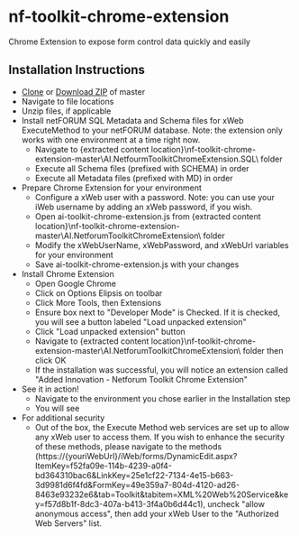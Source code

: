 # nf-toolkit-chrome-extension
Chrome Extension to expose form control data quickly and easily

## Installation Instructions
+ [Clone](https://github.com/AddedInnovation/nf-toolkit-chrome-extension.git) or [Download ZIP](https://github.com/AddedInnovation/nf-toolkit-chrome-extension/archive/master.zip) of master
+ Navigate to file locations
+ Unzip files, if applicable
+ Install netFORUM SQL Metadata and Schema files for xWeb ExecuteMethod to your netFORUM database. Note: the extension only works with one environment at a time right now.
  - Navigate to {extracted content location}\nf-toolkit-chrome-extension-master\AI.NetfourmToolkitChromeExtension.SQL\ folder
  - Execute all Schema files (prefixed with SCHEMA) in order
  - Execute all Metadata files (prefixed with MD) in order
+ Prepare Chrome Extension for your environment
  - Configure a xWeb user with a password. Note: you can use your iWeb username by adding an xWeb password, if you wish.
  - Open ai-toolkit-chrome-extension.js from {extracted content location}\nf-toolkit-chrome-extension-master\AI.NetforumToolkitChromeExtension\ folder
  - Modify the xWebUserName, xWebPassword, and xWebUrl variables for your environment
  - Save ai-toolkit-chrome-extension.js with your changes
+ Install Chrome Extension
  - Open Google Chrome
  - Click on Options Elipsis on toolbar
  - Click More Tools, then Extensions
  - Ensure box next to "Developer Mode" is Checked. If it is checked, you will see a button labeled "Load unpacked extension"
  - Click "Load unpacked extension" button
  - Navigate to {extracted content location}\nf-toolkit-chrome-extension-master\AI.NetforumToolkitChromeExtension\ folder then click OK
  - If the installation was successful, you will notice an extension called "Added Innovation - Netforum Toolkit Chrome Extension"
+ See it in action!
  - Navigate to the environment you chose earlier in the Installation step
  - You will see 
+ For additional security
  - Out of the box, the Execute Method web services are set up to allow any xWeb user to access them. If you wish to enhance the security of these methods, please navigate to the methods (https://{youriWebUrl}/iWeb/forms/DynamicEdit.aspx?ItemKey=f52fa09e-114b-4239-a0f4-bd364310bac6&LinkKey=25e1cf22-7134-4e15-b663-3d9981d6f4fd&FormKey=49e359a7-804d-4120-ad26-8463e93232e6&tab=Toolkit&tabitem=XML%20Web%20Service&key=f57d8b1f-8dc3-407a-b413-3f4a0b6d44c1), uncheck "allow anonymous access", then add your xWeb User to the "Authorized Web Servers" list.
